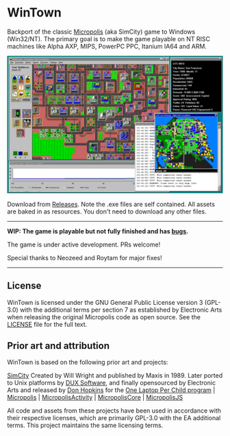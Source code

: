 # WinTown

Backport of the classic [Micropolis](https://github.com/SimHacker/micropolis) (aka SimCity) game to Windows (Win32/NT). The primary goal is to make the game playable on NT RISC machines like Alpha AXP, MIPS, PowerPC PPC, Itanium IA64 and ARM.

![WinTown](wintown.png)

Download from [Releases](https://github.com/tenox7/WinTown/releases). Note the .exe files are self contained. All assets are baked in as resources. You don't need to download any other files.

--------------

**WIP: The game is playable but not fully finished and has [bugs](TODO.md).**

The game is under active development. PRs welcome!

Special thanks to Neozeed and Roytam for major fixes!

--------------

## License

WinTown is licensed under the GNU General Public License version 3 (GPL-3.0) with the additional terms per section 7 as established by Electronic Arts when releasing the original Micropolis code as open source. See the [LICENSE](LICENSE) file for the full text.

## Prior art and attribution

WinTown is based on the following prior art and projects:

[SimCity](https://en.wikipedia.org/wiki/SimCity_(1989_video_game)) Created by Will Wright and published by Maxis in 1989. Later ported to Unix platforms by [DUX Software](https://web.archive.org/web/19970714233606/http://www.dux.com/simctyux.html), and finally opensourced by Electronic Arts and released by [Don Hopkins](https://www.donhopkins.com/home/micropolis/) for the [One Laptop Per Child program](https://wiki.laptop.org/go/Micropolis) | [Micropolis](https://github.com/SimHacker/micropolis) | [MicropolisActivity](https://github.com/SimHacker/micropolis/tree/master/micropolis-activity) | [MicropolisCore](https://github.com/SimHacker/MicropolisCore) | [MicropolisJS](https://github.com/graememcc/micropolisJS)

All code and assets from these projects have been used in accordance with their respective licenses, which are primarily GPL-3.0 with the EA additional terms. This project maintains the same licensing terms.

